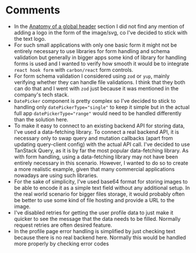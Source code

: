 # Comments

- In the [Anatomy of a global header](https://carbondesignsystem.com/patterns/global-header/#anatomy-of-a-global-header) section I did not find any mention of adding a logo in the form of the image/svg, co I've decided to stick with the text logo.
- For such small applications with only one basic form it might not be entirely necessary to use libraries for form handling and schema validation but generally in bigger apps some kind of library for handling forms is used and I wanted to verify how smooth it would be to integrate `react hook form` with `carbon/react` form controls.
- For form schema validation I considered using `zod` or `yup`, mainly verifying whether they can handle file validations. I think that they both can do that and I went with `zod` just because it was mentioned in the company's tech stack.
- `DatePicker` component is pretty complex so I've decided to stick to handling only `datePickerType="single"` to keep it simple but in the actual full app `datePickerType="range"` would need to be handled differently than the solution here.
- To make it easy to connect to an existing backend API for storing data, I've used a data-fetching library. To connect a real backend API, it is necessary only to swap query and mutation callbacks (apart from updating query-client config) with the actual API call. I've decided to use TanStack Query, as it is by far the most popular data-fetching library. As with form handling, using a data-fetching library may not have been entirely necessary in this scenario. However, I wanted to do so to create a more realistic example, given that many commercial applications nowadays are using such libraries.
- For the sake of simplicity, I've used base64 format for storing images to be able to encode it as a simple text field without any additional setup. In the real world scenario for bigger files storage, it would probably often be better to use some kind of file hosting and provide a URL to the image.
- I've disabled retries for getting the user profile data to just make it quicker to see the message that the data needs to be filled. Normally request retries are often desired feature.
- In the profile page error handling is simplified by just checking text because there is no real backend here. Normally this would be handled more properly by checking error codes
